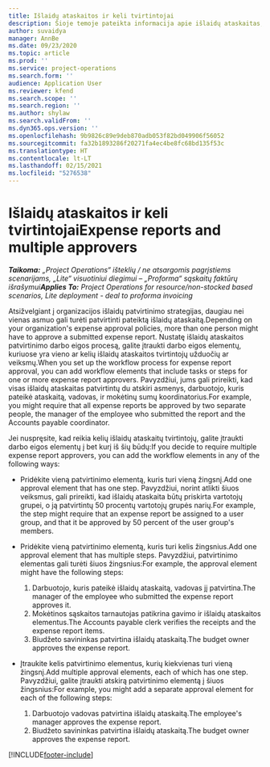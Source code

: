 ```yaml
---
title: Išlaidų ataskaitos ir keli tvirtintojai
description: Šioje temoje pateikta informacija apie išlaidų ataskaitas, kurias patvirtinti reikalauja daugiau nei vienas asmuo.
author: suvaidya
manager: AnnBe
ms.date: 09/23/2020
ms.topic: article
ms.prod: ''
ms.service: project-operations
ms.search.form: ''
audience: Application User
ms.reviewer: kfend
ms.search.scope: ''
ms.search.region: ''
ms.author: shylaw
ms.search.validFrom: ''
ms.dyn365.ops.version: ''
ms.openlocfilehash: 9b9826c89e9deb870adb053f82bd049906f56052
ms.sourcegitcommit: fa32b1893286f20271fa4ec4be8fc68bd135f53c
ms.translationtype: HT
ms.contentlocale: lt-LT
ms.lasthandoff: 02/15/2021
ms.locfileid: "5276538"
---
```

# <a name="expense-reports-and-multiple-approvers"></a><span data-ttu-id="7a900-103">Išlaidų ataskaitos ir keli tvirtintojai</span><span class="sxs-lookup"><span data-stu-id="7a900-103">Expense reports and multiple approvers</span></span>

<span data-ttu-id="7a900-104">_**Taikoma:** „Project Operations“ išteklių / ne atsargomis pagrįstiems scenarijams, „Lite“ visuotiniui diegimui – „Proforma“ sąskaitų faktūrų išrašymui_</span><span class="sxs-lookup"><span data-stu-id="7a900-104">_**Applies To:** Project Operations for resource/non-stocked based scenarios, Lite deployment - deal to proforma invoicing_</span></span>

<span data-ttu-id="7a900-105">Atsižvelgiant į organizacijos išlaidų patvirtinimo strategijas, daugiau nei vienas asmuo gali turėti patvirtinti pateiktą išlaidų ataskaitą.</span><span class="sxs-lookup"><span data-stu-id="7a900-105">Depending on your organization's expense approval policies, more than one person might have to approve a submitted expense report.</span></span> <span data-ttu-id="7a900-106">Nustatę išlaidų ataskaitos patvirtinimo darbo eigos procesą, galite įtraukti darbo eigos elementų, kuriuose yra vieno ar kelių išlaidų ataskaitos tvirtintojų užduočių ar veiksmų.</span><span class="sxs-lookup"><span data-stu-id="7a900-106">When you set up the workflow process for expense report approval, you can add workflow elements that include tasks or steps for one or more expense report approvers.</span></span> <span data-ttu-id="7a900-107">Pavyzdžiui, jums gali prireikti, kad visas išlaidų ataskaitas patvirtintų du atskiri asmenys, darbuotojo, kuris pateikė ataskaitą, vadovas, ir mokėtinų sumų koordinatorius.</span><span class="sxs-lookup"><span data-stu-id="7a900-107">For example, you might require that all expense reports be approved by two separate people, the manager of the employee who submitted the report and the Accounts payable coordinator.</span></span>

<span data-ttu-id="7a900-108">Jei nuspręsite, kad reikia kelių išlaidų ataskaitų tvirtintojų, galite įtraukti darbo eigos elementų į bet kurį iš šių būdų:</span><span class="sxs-lookup"><span data-stu-id="7a900-108">If you decide to require multiple expense report approvers, you can add the workflow elements in any of the following ways:</span></span>

- <span data-ttu-id="7a900-109">Pridėkite vieną patvirtinimo elementą, kuris turi vieną žingsnį.</span><span class="sxs-lookup"><span data-stu-id="7a900-109">Add one approval element that has one step.</span></span> <span data-ttu-id="7a900-110">Pavyzdžiui, norint atlikti šiuos veiksmus, gali prireikti, kad išlaidų ataskaita būtų priskirta vartotojų grupei, o ją patvirtintų 50 procentų vartotojų grupės narių.</span><span class="sxs-lookup"><span data-stu-id="7a900-110">For example, the step might require that an expense report be assigned to a user group, and that it be approved by 50 percent of the user group's members.</span></span>
- <span data-ttu-id="7a900-111">Pridėkite vieną patvirtinimo elementą, kuris turi kelis žingsnius.</span><span class="sxs-lookup"><span data-stu-id="7a900-111">Add one approval element that has multiple steps.</span></span> <span data-ttu-id="7a900-112">Pavyzdžiui, patvirtinimo elementas gali turėti šiuos žingsnius:</span><span class="sxs-lookup"><span data-stu-id="7a900-112">For example, the approval element might have the following steps:</span></span>

    1. <span data-ttu-id="7a900-113">Darbuotojo, kuris pateikė išlaidų ataskaitą, vadovas jį patvirtina.</span><span class="sxs-lookup"><span data-stu-id="7a900-113">The manager of the employee who submitted the expense report approves it.</span></span>
    2. <span data-ttu-id="7a900-114">Mokėtinos sąskaitos tarnautojas patikrina gavimo ir išlaidų ataskaitos elementus.</span><span class="sxs-lookup"><span data-stu-id="7a900-114">The Accounts payable clerk verifies the receipts and the expense report items.</span></span>
    3. <span data-ttu-id="7a900-115">Biudžeto savininkas patvirtina išlaidų ataskaitą.</span><span class="sxs-lookup"><span data-stu-id="7a900-115">The budget owner approves the expense report.</span></span>

- <span data-ttu-id="7a900-116">Įtraukite kelis patvirtinimo elementus, kurių kiekvienas turi vieną žingsnį.</span><span class="sxs-lookup"><span data-stu-id="7a900-116">Add multiple approval elements, each of which has one step.</span></span> <span data-ttu-id="7a900-117">Pavyzdžiui, galite įtraukti atskirą patvirtinimo elementą į šiuos žingsnius:</span><span class="sxs-lookup"><span data-stu-id="7a900-117">For example, you might add a separate approval element for each of the following steps:</span></span>

    1. <span data-ttu-id="7a900-118">Darbuotojo vadovas patvirtina išlaidų ataskaitą.</span><span class="sxs-lookup"><span data-stu-id="7a900-118">The employee's manager approves the expense report.</span></span>
    2. <span data-ttu-id="7a900-119">Biudžeto savininkas patvirtina išlaidų ataskaitą.</span><span class="sxs-lookup"><span data-stu-id="7a900-119">The budget owner approves the expense report.</span></span>


[!INCLUDE[footer-include](../includes/footer-banner.md)]